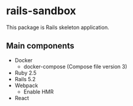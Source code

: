 # rails-sandbox

This package is Rails skeleton application.

## Main components

* Docker
  * docker-compose (Compose file version 3)
* Ruby 2.5
* Rails 5.2
* Webpack
  * Enable HMR
* React
